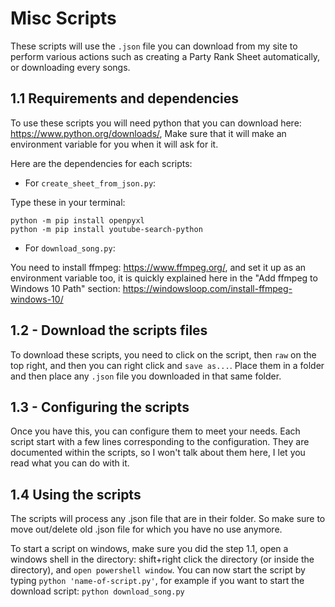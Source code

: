 # Misc Scripts

These scripts will use the `.json` file you can download from my site to perform various actions such as creating a Party Rank Sheet automatically, or downloading every songs.

## 1.1 Requirements and dependencies

To use these scripts you will need python that you can download here: <https://www.python.org/downloads/>,
Make sure that it will make an environment variable for you when it will ask for it.

Here are the dependencies for each scripts:

- For `create_sheet_from_json.py`:

Type these in your terminal:
```
python -m pip install openpyxl
python -m pip install youtube-search-python
```

- For `download_song.py`:

You need to install ffmpeg: <https://www.ffmpeg.org/>, and set it up as an environment variable too, it is quickly explained here in the "Add ffmpeg to Windows 10 Path" section: <https://windowsloop.com/install-ffmpeg-windows-10/>

## 1.2 - Download the scripts files

To download these scripts, you need to click on the script, then `raw` on the top right, and then you can right click and `save as...`.
Place them in a folder and then place any `.json` file you downloaded in that same folder.


## 1.3 - Configuring the scripts

Once you have this, you can configure them to meet your needs. Each script start with a few lines corresponding to the configuration. They are documented within the scripts, so I won't talk about them here, I let you read what you can do with it.

## 1.4 Using the scripts

The scripts will process any .json file that are in their folder. So make sure to move out/delete old .json file for which you have no use anymore.

To start a script on windows, make sure you did the step 1.1, open a windows shell in the directory: shift+right click the directory (or inside the directory), and `open powershell window`.
You can now start the script by typing `python 'name-of-script.py'`, for example if you want to start the download script: `python download_song.py`